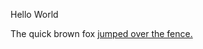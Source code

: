 
Hello World


The quick brown fox [jumped over the fence.](https://drive.google.com/file/d/1_DCPg7KUyOmduXYCbQ6PA26Q8GI1zGPD/view?usp=share_link)
